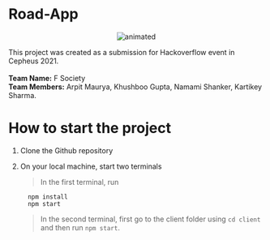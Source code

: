# Road-App

<p align="center">
  <img src="http://cdn.lowgif.com/full/f461640eb016bd8c-yizhuang-will-host-beijing-s-first-test-road-for-self-driving.gif" alt="animated" />
</p>

This project was created as a submission for Hackoverflow event in Cepheus 2021. </br></br>
**Team Name:** F Society</br>
**Team Members:** Arpit Maurya, Khushboo Gupta, Namami Shanker, Kartikey Sharma.</br>

# How to start the project

1. Clone the Github repository </br> 
2. On your local machine, start two terminals </br>
    > In the first terminal, run 
    ```
      npm install
      npm start 
    ``` 
  
    > In the second terminal, first go to the client folder using ```cd client``` and then run ```npm start```.
    

    
    
    

